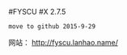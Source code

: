 #FYSCU
#X 2.7.5

    move to github 2015-9-29
    

网站：
[ http://fyscu.lanhao.name/ ]( http://fyscu.lanhao.name/ )
    